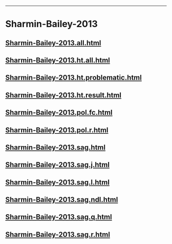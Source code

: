 
----

# Sharmin-Bailey-2013


## [Sharmin-Bailey-2013.all.html](Sharmin-Bailey-2013.all.html)
## [Sharmin-Bailey-2013.ht.all.html](Sharmin-Bailey-2013.ht.all.html)
## [Sharmin-Bailey-2013.ht.problematic.html](Sharmin-Bailey-2013.ht.problematic.html)
## [Sharmin-Bailey-2013.ht.result.html](Sharmin-Bailey-2013.ht.result.html)
## [Sharmin-Bailey-2013.pol.fc.html](Sharmin-Bailey-2013.pol.fc.html)
## [Sharmin-Bailey-2013.pol.r.html](Sharmin-Bailey-2013.pol.r.html)
## [Sharmin-Bailey-2013.sag.html](Sharmin-Bailey-2013.sag.html)
## [Sharmin-Bailey-2013.sag.j.html](Sharmin-Bailey-2013.sag.j.html)
## [Sharmin-Bailey-2013.sag.l.html](Sharmin-Bailey-2013.sag.l.html)
## [Sharmin-Bailey-2013.sag.ndl.html](Sharmin-Bailey-2013.sag.ndl.html)
## [Sharmin-Bailey-2013.sag.q.html](Sharmin-Bailey-2013.sag.q.html)
## [Sharmin-Bailey-2013.sag.r.html](Sharmin-Bailey-2013.sag.r.html)
